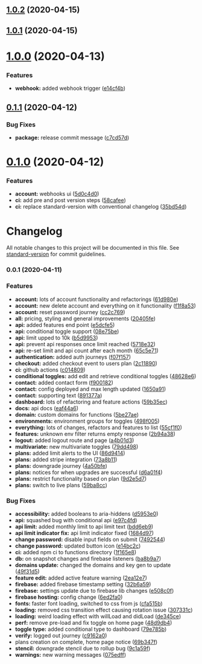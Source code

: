 <a name="1.0.2"></a>
## [1.0.2](https://github.com/BlazeSoftware/togglz/compare/v1.0.1...v1.0.2) (2020-04-15)



<a name="1.0.1"></a>
## [1.0.1](https://github.com/BlazeSoftware/togglz/compare/v1.0.0...v1.0.1) (2020-04-15)



<a name="1.0.0"></a>
# [1.0.0](https://github.com/BlazeSoftware/togglz/compare/v0.1.1...v1.0.0) (2020-04-13)


### Features

* **webhook:** added webhook trigger ([e14cf4b](https://github.com/BlazeSoftware/togglz/commit/e14cf4b))



<a name="0.1.1"></a>
## [0.1.1](https://github.com/BlazeSoftware/togglz/compare/v0.1.0...v0.1.1) (2020-04-12)


### Bug Fixes

* **package:** release commit message ([c7cd57d](https://github.com/BlazeSoftware/togglz/commit/c7cd57d))



<a name="0.1.0"></a>
# [0.1.0](https://github.com/BlazeSoftware/togglz/compare/v0.0.1...v0.1.0) (2020-04-12)


### Features

* **account:** webhooks ui ([5d0c4d0](https://github.com/BlazeSoftware/togglz/commit/5d0c4d0))
* **ci:** add pre and post version steps ([58cafee](https://github.com/BlazeSoftware/togglz/commit/58cafee))
* **ci:** replace standard-version with conventional changelog ([35bd54d](https://github.com/BlazeSoftware/togglz/commit/35bd54d))



# Changelog

All notable changes to this project will be documented in this file. See [standard-version](https://github.com/conventional-changelog/standard-version) for commit guidelines.

### 0.0.1 (2020-04-11)


### Features

* **account:** lots of account functionality and refactorings ([61d980e](https://github.com/BlazeSoftware/togglz/commit/61d980ea9221519adf9a95a8dd0a9156b4d6d6ff))
* **account:** new delete account and everything on it functionality ([f1f8a53](https://github.com/BlazeSoftware/togglz/commit/f1f8a53a391fdd299a5c663c8b990e6c1b546483))
* **account:** reset password journey ([cc2c769](https://github.com/BlazeSoftware/togglz/commit/cc2c7696fa8138dcfc44a79d8a905c91043d646d))
* **all:** pricing, styling and general improvements ([20405fe](https://github.com/BlazeSoftware/togglz/commit/20405fec1a5c90b6dde5ba44510fc77207fe9a29))
* **api:** added features end point ([e5dcfe5](https://github.com/BlazeSoftware/togglz/commit/e5dcfe5d12aa372fa7ea53070501c33fd3b788dc))
* **api:** conditional toggle support ([08e75be](https://github.com/BlazeSoftware/togglz/commit/08e75be0ff208251585a1b890a2a636a18d175a9))
* **api:** limit upped to 10k ([b5d9953](https://github.com/BlazeSoftware/togglz/commit/b5d9953f9bfedf6e3e3eeed8c646f74ad94155ef))
* **api:** prevent api responses once limit reached ([5718e32](https://github.com/BlazeSoftware/togglz/commit/5718e32c694c0dd7decb710ffa6127259913395c))
* **api:** re-set limit and api count after each month ([65c5e71](https://github.com/BlazeSoftware/togglz/commit/65c5e7175bcdf426285f05ec287110f52861fbbd))
* **authentication:** added auth journeys ([f07f157](https://github.com/BlazeSoftware/togglz/commit/f07f1577f390cb856072506213c40d69b5deb044))
* **checkout:** added checkout event to users plan ([2c11890](https://github.com/BlazeSoftware/togglz/commit/2c1189049fd9b2d5743a51fa010d112fd6ab508c))
* **ci:** github actions ([c014809](https://github.com/BlazeSoftware/togglz/commit/c014809fa356089604e43c551a4efd3fe61301d1))
* **conditional toggles:** add edit and retrieve conditional toggles ([48628e6](https://github.com/BlazeSoftware/togglz/commit/48628e6e9dd33b0b6fc51159d3593560ab7f313c))
* **contact:** added contact form ([f900182](https://github.com/BlazeSoftware/togglz/commit/f9001826961510bd2ca8f8df8735078afdf10cfa))
* **contact:** config deployed and max length updated ([1650a91](https://github.com/BlazeSoftware/togglz/commit/1650a91b606f70c4b73054a0b070c9c608d16fe0))
* **contact:** supporting text ([891377a](https://github.com/BlazeSoftware/togglz/commit/891377af2ebe3c39a4001a45660f098d2238841c))
* **dashboard:** lots of refactoring and feature actions ([59b35ec](https://github.com/BlazeSoftware/togglz/commit/59b35ec79c969aa61ab319e1cab54a27670ff50f))
* **docs:** api docs ([eaf44a6](https://github.com/BlazeSoftware/togglz/commit/eaf44a6b5ed593b8e38f307fa646a35bd92ee416))
* **domain:** custom domains for functions ([5be27ae](https://github.com/BlazeSoftware/togglz/commit/5be27ae9fd6fe190e47862b5db1936eacb141e3a))
* **environments:** environment groups for toggles ([498f005](https://github.com/BlazeSoftware/togglz/commit/498f005e38e2a8a4392790afce61cc89c98c3a1a))
* **everything:** lots of changes, refactors and features to list ([55cf1f0](https://github.com/BlazeSoftware/togglz/commit/55cf1f0f3e0e9489a54c051dc046c2fc8cf33dd6))
* **features:** unknown env filter returns empty response ([2b94a38](https://github.com/BlazeSoftware/togglz/commit/2b94a38cbe92cf1ea4e9d07edf7d5ba0744556ec))
* **logout:** added logout route and page ([a4b01d3](https://github.com/BlazeSoftware/togglz/commit/a4b01d3261d936eab9fba8b9e3e4d36b77176f5c))
* **multivariate:** new multivariate toggles ([79dd498](https://github.com/BlazeSoftware/togglz/commit/79dd49826f881a0ae2a194b7005bf787d7ae73bc))
* **plans:** added limit alerts to the UI ([86d9414](https://github.com/BlazeSoftware/togglz/commit/86d9414699acd5b582280f0fa1958b14ec02242a))
* **plans:** added stripe integration ([73a8b11](https://github.com/BlazeSoftware/togglz/commit/73a8b110961a27c3524549e910ed017d3b6c7748))
* **plans:** downgrade journey ([4a50bfe](https://github.com/BlazeSoftware/togglz/commit/4a50bfec3198803c0577058536079af6410304a4))
* **plans:** notices for when upgrades are successful ([d6a01f4](https://github.com/BlazeSoftware/togglz/commit/d6a01f448744c20d606a460656a62edf265e82c9))
* **plans:** restrict functionality based on plan ([9d2e5d7](https://github.com/BlazeSoftware/togglz/commit/9d2e5d7098882a6080b5886f253300cdd835c7f9))
* **plans:** switch to live plans ([59ba8cc](https://github.com/BlazeSoftware/togglz/commit/59ba8cc419304894775151a4128e0902fae47694))


### Bug Fixes

* **accessibility:** added booleans to aria-hiddens ([d5953e0](https://github.com/BlazeSoftware/togglz/commit/d5953e0007d67823c5bf050810feffcb6ebf5e62))
* **api:** squashed bug with conditional api ([e97c4fd](https://github.com/BlazeSoftware/togglz/commit/e97c4fd066485fe8a309cf9bf1c3b6cd53714cfb))
* **api limit:** added monthly limit to api limit text ([bdd6eb9](https://github.com/BlazeSoftware/togglz/commit/bdd6eb94068795c3b8f418fa6b22f14ff4ff4dde))
* **api limit indicator fix:** api limit indicator fixed ([1684d97](https://github.com/BlazeSoftware/togglz/commit/1684d970d50fa20bba2830971ee92dc96d40d677))
* **change password:** disable input fields on submit ([7492544](https://github.com/BlazeSoftware/togglz/commit/749254456d86398b4eb6e37b8051e455dfcfae02))
* **change password:** updated button icon ([e14bc2c](https://github.com/BlazeSoftware/togglz/commit/e14bc2c66c14d9a2d19953c08c46317da98adf9f))
* **ci:** added npm ci to functions directory ([1f165e8](https://github.com/BlazeSoftware/togglz/commit/1f165e8d1a05047058401086aceb2d834b0bbe8f))
* **db:** on snapshot changes and firebase listeners ([ba8b9a7](https://github.com/BlazeSoftware/togglz/commit/ba8b9a7428a85e12eda366aabf7223330498f7fb))
* **domains update:** changed the domains and key gen to update ([49f31d5](https://github.com/BlazeSoftware/togglz/commit/49f31d59f30eeb2afd256759a56616bff1c10c35))
* **feature edit:** added active feature warning ([2ea12e7](https://github.com/BlazeSoftware/togglz/commit/2ea12e70cef670c34295913bc5b2c6251727da16))
* **firebase:** added firebase timestamp setting ([32b6a59](https://github.com/BlazeSoftware/togglz/commit/32b6a59b7d6b5c058d634e57d7e95877117db28b))
* **firebase:** settings update due to firebase lib changes ([e508c0f](https://github.com/BlazeSoftware/togglz/commit/e508c0f79019447e894659e643d1b23e96916ac5))
* **firebase hosting:** config change ([6ed2fa0](https://github.com/BlazeSoftware/togglz/commit/6ed2fa057a57cdb078a09dab850b32e4690c0c13))
* **fonts:** faster font loading, switched to css from js ([cfa515b](https://github.com/BlazeSoftware/togglz/commit/cfa515b32d7f449525fe91dff121fd93d2f0025c))
* **loading:** removed css transition effect causing rotation issue ([307331c](https://github.com/BlazeSoftware/togglz/commit/307331c20dc10871ddb9cd250586bed577eb69f8))
* **loading:** weird loading effect with willLoad and didLoad ([de345ce](https://github.com/BlazeSoftware/togglz/commit/de345ce5ac149c608282c179bcf8421d3cd5e651))
* **perf:** remove pre-load and fix toggle on home page ([48d9db4](https://github.com/BlazeSoftware/togglz/commit/48d9db42876c6e358e00232c638678ed0439f394))
* **toggle type:** added conditional type to dashboard ([79e785b](https://github.com/BlazeSoftware/togglz/commit/79e785be00d376d5190d485d66ad842771093d05))
* **verify:** logged out journey ([c9162a0](https://github.com/BlazeSoftware/togglz/commit/c9162a0a2da0f175728012486ebb854f28c75d28))
* plans creation on complete, home page notice ([69b347f](https://github.com/BlazeSoftware/togglz/commit/69b347fd33b90ac7282c50361d0f3a8ce4ca1e22))
* **stencil:** downgrade stencil due to rollup bug ([9c1a59f](https://github.com/BlazeSoftware/togglz/commit/9c1a59f7c423206ac425ef91f996729eaac40c86))
* **warnings:** new warning messages ([075edff](https://github.com/BlazeSoftware/togglz/commit/075edffb8e9ffc5cab7e041f567322b5a8829a29))
